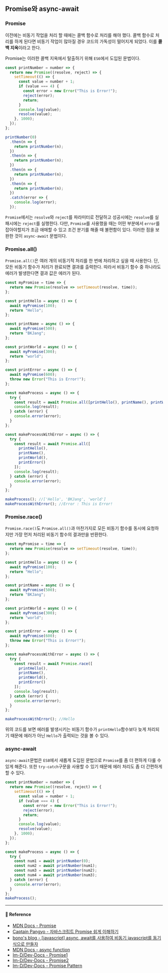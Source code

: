 ## Promise와 async-await

### Promise

이전에는 비동기 작업을 처리 할 때에는 콜백 함수로 처리를 해야 했다. 콜백 함수로 처리를 하게 된다면 비동기 작업이 많아질 경우 코드의 가독성이 떨어지게 되었다. 이를 **콜백 지옥**이라고 한다.

Promise는 이러한 콜백 지옥에서 탈출하기 위해 `ES6`에서 도입된 문법이다.

```js
const printNumber = number => {
  return new Promise((resolve, reject) => {
    setTimeout(() => {
      const value = number + 1;
      if (value === 4) {
        const error = new Error("This is Error!");
        reject(error);
        return;
      }
      console.log(value);
      resolve(value);
    }, 1000);
  });
};

printNumber(0)
  .then(n => {
    return printNumber(n);
  })
  .then(n => {
    return printNumber(n);
  })
  .then(n => {
    return printNumber(n);
  })
  .then(n => {
    return printNumber(n);
  })
  .catch(error => {
    console.log(error);
  });
```

`Promise`에서는 `resolve`와 `reject`를 파라미터로 전달하고 성공시에는 `resolve`를 실패시에는 `reject`를 실행한다. 다만, `Promise`를 사용했을 때는 어떤 부분에서 `error`를 잡아야할지가 조금 애매할 수 있고 조건 분기를 해줄 때 불편함이 있다. 이러한 점을 보완한 것이 `async-await` 문법이다.

### Promise.all()

`Promise.all()`은 여러 개의 비동기적 처리를 한 번에 처리하고 싶을 때 사용한다. 단, 모든 비동기 함수가 처리가 완료되면 결과를 출력한다. 따라서 비동기 함수 중 하나라도 에러가 발생한다면 결과 값은 에러가 된다.

```js
const myPromise = time => {
  return new Promise(resolve => setTimeout(resolve, time));
};

const printHello = async () => {
  await myPromise(100);
  return "Hello";
};

const printName = async () => {
  await myPromise(500);
  return "BKJang";
};

const printWorld = async () => {
  await myPromise(300);
  return "world";
};

const printError = async () => {
  await myPromise(600);
  throw new Error("This is Error!");
};

const makeProcess = async () => {
  try {
    const result = await Promise.all([printHello(), printName(), printWorld()]);
    console.log(result);
  } catch (error) {
    console.error(error);
  }
};

const makeProcessWithError = async () => {
  try {
    const result = await Promise.all([
      printHello(),
      printName(),
      printWorld(),
      printError()
    ]);
    console.log(result);
  } catch (error) {
    console.error(error);
  }
};

makeProcess(); //['Hello', 'BKJang', 'world']
makeProcessWithError(); //Error : This is Error!
```

### Promise.race()

`Promise.race()`도 `Promise.all()`과 마찬가지로 모든 비동기 함수를 동시에 요청하지만 가장 먼저 처리된 비동기 함수의 결과만을 반환한다.

```js
const myPromise = time => {
  return new Promise(resolve => setTimeout(resolve, time));
};

const printHello = async () => {
  await myPromise(100);
  return "Hello";
};

const printName = async () => {
  await myPromise(500);
  return "BKJang";
};

const printWorld = async () => {
  await myPromise(300);
  return "world";
};

const printError = async () => {
  await myPromise(600);
  throw new Error("This is Error!");
};

const makeProcessWithError = async () => {
  try {
    const result = await Promise.race([
      printHello(),
      printName(),
      printWorld(),
      printError()
    ]);
    console.log(result);
  } catch (error) {
    console.error(error);
  }
};

makeProcessWithError(); //Hello
```

위의 코드를 보면 에러를 발생시키는 비동기 함수가 `printHello`함수보다 늦게 처리되기 때문에 에러가 아닌 `Hello`가 출력되는 것을 볼 수 있다.

### async-await

`async-await`문법은 `ES8`에서 새롭게 도입된 문법으로 `Promise`를 좀 더 편하게 다룰 수 있게 해준다. 또한 `try-catch`구문을 사용할 수 있기 때문에 에러 처리도 좀 더 간편하게 할 수 있다.

```js
const printNumber = number => {
  return new Promise((resolve, reject) => {
    setTimeout(() => {
      const value = number + 1;
      if (value === 4) {
        const error = new Error("This is Error!");
        reject(error);
        return;
      }
      console.log(value);
      resolve(value);
    }, 1000);
  });
};

const makeProcess = async () => {
  try {
    const num1 = await printNumber(0);
    const num2 = await printNumber(num1);
    const num3 = await printNumber(num2);
    const num4 = await printNumber(num3);
  } catch (error) {
    console.error(error);
  }
};
makeProcess();
```

---

#### 🙏 Reference

- [MDN Docs - Promise](https://developer.mozilla.org/ko/docs/Web/JavaScript/Reference/Global_Objects/Promise)
- [Captain Pangyo - 자바스크립트 Promise 쉽게 이해하기](https://joshua1988.github.io/web-development/javascript/promise-for-beginners/)
- [bono's blog - [javascript] async, await를 사용하여 비동기 javascript를 동기식으로 만들자](https://blueshw.github.io/2018/02/27/async-await/)
- [MDN Docs - async function](https://developer.mozilla.org/ko/docs/Web/JavaScript/Reference/Statements/async_function)
- [Im-D/Dev-Docs - Promise1](https://github.com/Im-D/Dev-Docs/blob/master/Javascript/Promise1.md)
- [Im-D/Dev-Docs - Promise2](https://github.com/Im-D/Dev-Docs/blob/master/Javascript/Promise2.md)
- [Im-D/Dev-Docs - Promise Pattern](https://github.com/Im-D/Dev-Docs/blob/master/Javascript/PromisePattern.md)
